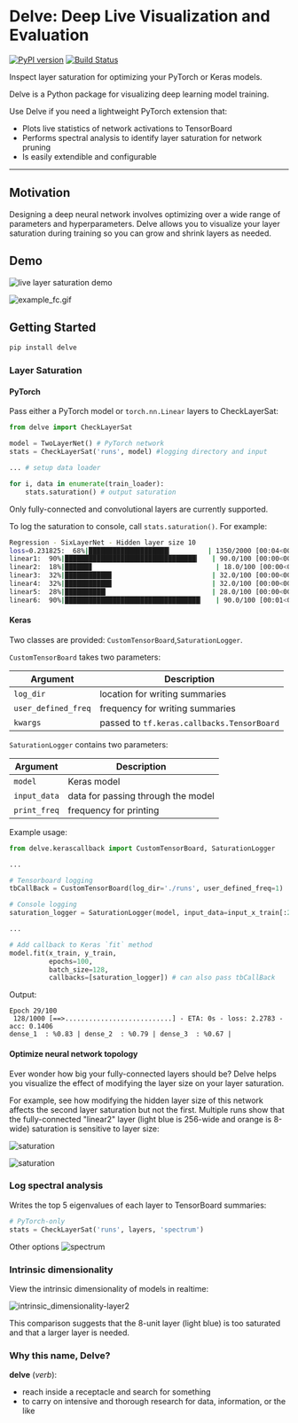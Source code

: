 # Delve: Deep Live Visualization and Evaluation

[![PyPI version](https://badge.fury.io/py/delve.svg)](https://badge.fury.io/py/delve) [![Build Status](https://travis-ci.org/justinshenk/delve.svg?branch=master)](https://travis-ci.org/justinshenk/delve)

Inspect layer saturation for optimizing your PyTorch or Keras models.

Delve is a Python package for visualizing deep learning model training.

Use Delve if you need a lightweight PyTorch extension that:
- Plots live statistics of network activations to TensorBoard
- Performs spectral analysis to identify layer saturation for network pruning
- Is easily extendible and configurable

------------------

## Motivation

Designing a deep neural network involves optimizing over a wide range of parameters and hyperparameters. Delve allows you to visualize your layer saturation during training so you can grow and shrink layers as needed.  

## Demo

![live layer saturation demo](images/layer-saturation-convnet.gif)

![example_fc.gif](images/example_fc.gif)

## Getting Started

```bash
pip install delve
```

### Layer Saturation

#### PyTorch

Pass either a PyTorch model or `torch.nn.Linear` layers to CheckLayerSat:

```python
from delve import CheckLayerSat

model = TwoLayerNet() # PyTorch network
stats = CheckLayerSat('runs', model) #logging directory and input

... # setup data loader

for i, data in enumerate(train_loader):    
    stats.saturation() # output saturation
```

Only fully-connected and convolutional layers are currently supported.

To log the saturation to console, call `stats.saturation()`. For example:

```bash
Regression - SixLayerNet - Hidden layer size 10                        │
loss=0.231825:  68%|████████████████████▎         | 1350/2000 [00:04<00:02, 289.30it/s]│
linear1:  90%|█████████████████████████████████▎   | 90.0/100 [00:00<00:00, 453.47it/s]│
linear2:  18%|██████▊                               | 18.0/100 [00:00<00:00, 90.68it/s]│
linear3:  32%|███████████▊                         | 32.0/100 [00:00<00:00, 161.22it/s]│
linear4:  32%|███████████▊                         | 32.0/100 [00:00<00:00, 161.24it/s]│
linear5:  28%|██████████▎                          | 28.0/100 [00:00<00:00, 141.11it/s]│
linear6:  90%|██████████████████████████████████▏   | 90.0/100 [00:01<00:00, 56.04it/s]
```

#### Keras

Two classes are provided: `CustomTensorBoard`,`SaturationLogger`.

`CustomTensorBoard` takes two parameters:

| Argument | Description |
| --- | --- |
| `log_dir` | location for writing summaries |
| `user_defined_freq` |  frequency for writing summaries |
| `kwargs` | passed to `tf.keras.callbacks.TensorBoard` |

`SaturationLogger` contains two parameters:

| Argument | Description |
| --- | --- |
| `model` | Keras model |
| `input_data` |  data for passing through the model |
| `print_freq` |  frequency for printing |
 
 Example usage:

``` python
from delve.kerascallback import CustomTensorBoard, SaturationLogger

...

# Tensorboard logging
tbCallBack = CustomTensorBoard(log_dir='./runs', user_defined_freq=1)

# Console logging
saturation_logger = SaturationLogger(model, input_data=input_x_train[:2], print_freq=1)

...

# Add callback to Keras `fit` method
model.fit(x_train, y_train,
          epochs=100,
          batch_size=128,
          callbacks=[saturation_logger]) # can also pass tbCallBack
```

Output:

```
Epoch 29/100
 128/1000 [==>...........................] - ETA: 0s - loss: 2.2783 - acc: 0.1406
dense_1  : %0.83 | dense_2  : %0.79 | dense_3  : %0.67 |
```

#### Optimize neural network topology

Ever wonder how big your fully-connected layers should be? Delve helps you visualize the effect of modifying the layer size on your layer saturation.

For example, see how modifying the hidden layer size of this network affects the second layer saturation but not the first. Multiple runs show that the fully-connected "linear2" layer (light blue is 256-wide and orange is 8-wide) saturation is sensitive to layer size:

![saturation](images/layer1-saturation.png)

![saturation](images/layer2-saturation.png)

### Log spectral analysis

Writes the top 5 eigenvalues of each layer to TensorBoard summaries:

```python
# PyTorch-only
stats = CheckLayerSat('runs', layers, 'spectrum')
```

Other options
![spectrum](images/spectrum.png)

### Intrinsic dimensionality

View the intrinsic dimensionality of models in realtime:


![intrinsic_dimensionality-layer2](images/layer2-intrinsic.png)

This comparison suggests that the 8-unit layer (light blue) is too saturated and that a larger layer is needed.

### Why this name, Delve?

__delve__ (*verb*):

   - reach inside a receptacle and search for something
   - to carry on intensive and thorough research for data, information, or the like
